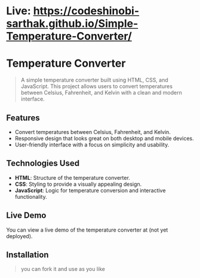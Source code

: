 # Live: https://codeshinobi-sarthak.github.io/Simple-Temperature-Converter/

# Temperature Converter

> A simple temperature converter built using HTML, CSS, and JavaScript. This project allows users to convert temperatures between Celsius, Fahrenheit, and Kelvin with a clean and modern interface.

## Features

- Convert temperatures between Celsius, Fahrenheit, and Kelvin.
- Responsive design that looks great on both desktop and mobile devices.
- User-friendly interface with a focus on simplicity and usability.

## Technologies Used

- **HTML**: Structure of the temperature converter.
- **CSS**: Styling to provide a visually appealing design.
- **JavaScript**: Logic for temperature conversion and interactive functionality.

## Live Demo

You can view a live demo of the temperature converter at (not yet deployed).

## Installation

> you can fork it and use as you like
